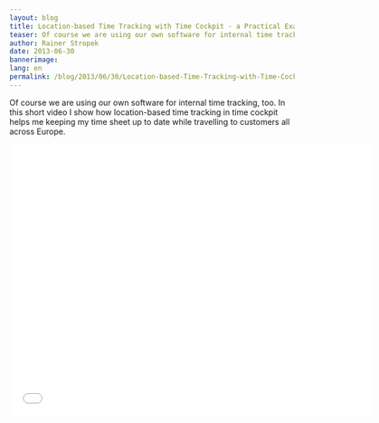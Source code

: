 ```yaml
---
layout: blog
title: Location-based Time Tracking with Time Cockpit - a Practical Example
teaser: Of course we are using our own software for internal time tracking, too. In this short video I show how location-based time tracking in time cockpit helps me keeping my time sheet up to date while travelling to customers all across Europe.
author: Rainer Stropek
date: 2013-06-30
bannerimage: 
lang: en
permalink: /blog/2013/06/30/Location-based-Time-Tracking-with-Time-Cockpit---a-Practical-Example
---
```


<p xmlns="http://www.w3.org/1999/xhtml">Of course we are using our own software for internal time tracking, too. In this short video I show how location-based time tracking in time cockpit helps me keeping my time sheet up to date while travelling to customers all across Europe.</p><iframe width="640" height="480" src="//www.youtube.com/embed/1zhBmc9rZts?rel=0" frameborder="0" allowfullscreen="allowfullscreen" xmlns="http://www.w3.org/1999/xhtml"></iframe>